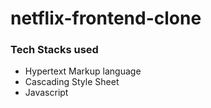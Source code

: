 # netflix-frontend-clone

### Tech Stacks used

- Hypertext Markup language
- Cascading Style Sheet
- Javascript

